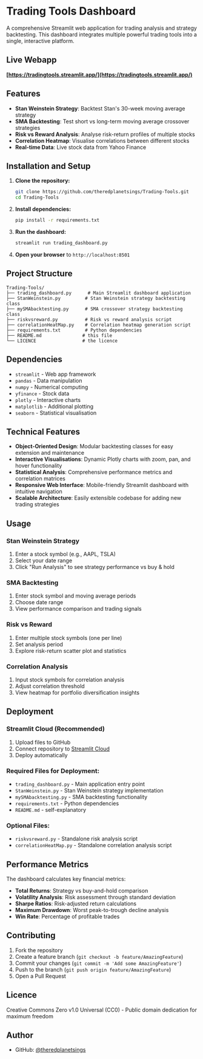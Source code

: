 # Trading Tools Dashboard

A comprehensive Streamlit web application for trading analysis and strategy backtesting. This dashboard integrates multiple powerful trading tools into a single, interactive platform.

## Live Webapp

**[https://tradingtools.streamlit.app/](https://tradingtools.streamlit.app/)**

## Features

- **Stan Weinstein Strategy**: Backtest Stan's 30-week moving average strategy
- **SMA Backtesting**: Test short vs long-term moving average crossover strategies  
- **Risk vs Reward Analysis**: Analyse risk-return profiles of multiple stocks
- **Correlation Heatmap**: Visualise correlations between different stocks
- **Real-time Data**: Live stock data from Yahoo Finance

## Installation and Setup

1. **Clone the repository:**
   ```bash
   git clone https://github.com/theredplanetsings/Trading-Tools.git
   cd Trading-Tools
   ```

2. **Install dependencies:**
   ```bash
   pip install -r requirements.txt
   ```

3. **Run the dashboard:**
   ```bash
   streamlit run trading_dashboard.py
   ```

4. **Open your browser** to `http://localhost:8501`

## Project Structure

```
Trading-Tools/
├── trading_dashboard.py      # Main Streamlit dashboard application
├── StanWeinstein.py         # Stan Weinstein strategy backtesting class
├── mySMAbacktesting.py      # SMA crossover strategy backtesting class
├── riskvsreward.py          # Risk vs reward analysis script
├── correlationHeatMap.py    # Correlation heatmap generation script
├── requirements.txt         # Python dependencies
├── README.md               # this file
└── LICENCE                 # the licence
```

## Dependencies

- `streamlit` - Web app framework
- `pandas` - Data manipulation
- `numpy` - Numerical computing
- `yfinance` - Stock data
- `plotly` - Interactive charts
- `matplotlib` - Additional plotting
- `seaborn` - Statistical visualisation

## Technical Features

- **Object-Oriented Design**: Modular backtesting classes for easy extension and maintenance
- **Interactive Visualisations**: Dynamic Plotly charts with zoom, pan, and hover functionality
- **Statistical Analysis**: Comprehensive performance metrics and correlation matrices
- **Responsive Web Interface**: Mobile-friendly Streamlit dashboard with intuitive navigation
- **Scalable Architecture**: Easily extensible codebase for adding new trading strategies

## Usage

### Stan Weinstein Strategy
1. Enter a stock symbol (e.g., AAPL, TSLA)
2. Select your date range
3. Click "Run Analysis" to see strategy performance vs buy & hold

### SMA Backtesting
1. Enter stock symbol and moving average periods
2. Choose date range
3. View performance comparison and trading signals

### Risk vs Reward
1. Enter multiple stock symbols (one per line)
2. Set analysis period
3. Explore risk-return scatter plot and statistics

### Correlation Analysis
1. Input stock symbols for correlation analysis
2. Adjust correlation threshold
3. View heatmap for portfolio diversification insights

## Deployment

### Streamlit Cloud (Recommended)
1. Upload files to GitHub
2. Connect repository to [Streamlit Cloud](https://streamlit.io/cloud)
3. Deploy automatically

### Required Files for Deployment:
- `trading_dashboard.py` - Main application entry point
- `StanWeinstein.py` - Stan Weinstein strategy implementation
- `mySMAbacktesting.py` - SMA backtesting functionality
- `requirements.txt` - Python dependencies
- `README.md` - self-explanatory

### Optional Files:
- `riskvsreward.py` - Standalone risk analysis script
- `correlationHeatMap.py` - Standalone correlation analysis script

## Performance Metrics

The dashboard calculates key financial metrics:

- **Total Returns**: Strategy vs buy-and-hold comparison
- **Volatility Analysis**: Risk assessment through standard deviation
- **Sharpe Ratios**: Risk-adjusted return calculations
- **Maximum Drawdown**: Worst peak-to-trough decline analysis
- **Win Rate**: Percentage of profitable trades

## Contributing

1. Fork the repository
2. Create a feature branch (`git checkout -b feature/AmazingFeature`)
3. Commit your changes (`git commit -m 'Add some AmazingFeature'`)
4. Push to the branch (`git push origin feature/AmazingFeature`)
5. Open a Pull Request

## Licence

Creative Commons Zero v1.0 Universal (CC0) - Public domain dedication for maximum freedom

## Author

- GitHub: [@theredplanetsings](https://github.com/theredplanetsings)